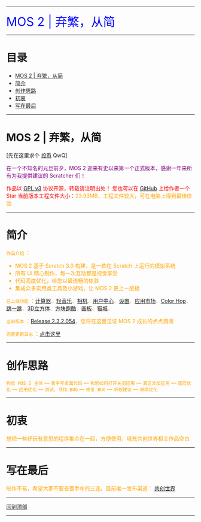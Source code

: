 <div><a name="top"></a></div>

***
<td bgcolor="blue" data-xg_idx="99"> <font color="blue" size="6" data-xg_idx="19">MOS 2 | 弃繁，从简</font></td>

***
# 目录
<ul>
  <li><a href="#a">MOS 2 | 弃繁，从简</a></li>
  <li><a href="#b">简介</a></li>
  <li><a href="#c"><a href="#a"><a href="#a">创作思路</a></li>
  <li><a href="#d"><a href="#a">初衷</a></li>
  <li><a href="#e">写在最后</a></li>
</ul>

***
# <a name="a">MOS 2 | 弃繁，从简</a>
[先在这里求个 [投币](https://www.ccw.site/detail/601d373c9baa5d5383685e68?inviteCode=J3eGePeA4xoXIDno) QwQ]

<font color="purple">在一个不知名的元旦前夕，MOS 2 迎来有史以来第一个正式版本，感谢一年来所有为我提供建议的 Scratcher 们！

<font color="red">作品以 [GPL v3](https://github.com/fengyec2/mos-2/blob/main/LICENSE) 协议开源，转载请注明出处！
您也可以在 [GitHub](https://github.com/fengyec2/mos-2) 上给作者一个 Star
当前版本工程文件大小：<font color="orange">23.93MB，工程文件较大，可在电脑上得到最佳体验

***
# <a name="b">简介</a>
`作品介绍` ：
<ul>
  <li>MOS 2 基于 Scratch 3.0 构建，是一款在 Scratch 上运行的模拟系统</li>
  <li>所有 UI 精心制作，每一次互动都是视觉享受</li>
  <li>代码高度优化，给您以最流畅的体验</li>
  <li>集成众多实用类工具及小游戏，让 MOS 2 更上一层楼</li>
</ul>

`已上线功能` ：[计算器]()、[轻音乐]()、[相机]()、[用户中心]()、[设置]()、[应用市场]()、[Color Hop]()、[跳一跳]()、[3D立方体]()、[方块跑酷]()、[画板]()、[猫城]()。

`当前版本` ：[Release 2.3.2.054]()，您将在这里见证 MOS 2 成长的点点滴滴

`完整更新日志` ：[点击这里](https://github.com/fengyec2/mos-2/blob/main/Changelog)

***
# <a name="c">创作思路</a>
`构思 MOS 2 主体` — `着手写桌面代码` — `构思如何打开关闭应用` — `真正添加应用` — `底层优化` — `应用优化` — `测试、寻找 BUG` — `修复 BUG` — `听取建议` — `继续优化`

***
# <a name="d">初衷</a>
想把一些好玩有意思的程序集合在一起，方便使用，填充共创世界相关作品空白

***
# <a name="e">写在最后</a>
制作不易，希望大家不要吝啬手中的三连。目前唯一发布渠道： [共创世界](https://www.ccw.site/detail/601d373c9baa5d5383685e68?inviteCode=J3eGePeA4xoXIDno) 

***
<div><a href="#top">回到顶部</a></div>

***
